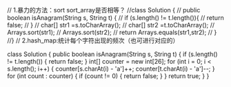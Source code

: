 // 1.暴力的方法：sort  sort_array是否相等？
//class Solution {
//     public boolean isAnagram(String s, String t) {
//         if (s.length() != t.length()){
//             return false;
//         }
//         char[] str1 =s.toCharArray();
//         char[] str2 =t.toCharArray();
//         Arrays.sort(str1);
//         Arrays.sort(str2);
//         return Arrays.equals(str1,str2);
//     }
 //}
// 2.hash_map:统计每个字符出现的频次（也可进行对应的）

class Solution {
     public boolean isAnagram(String s, String t) {
    if (s.length() != t.length()) {
        return false;
    }
    int[] counter = new int[26];
    for (int i = 0; i < s.length(); i++) {
        counter[s.charAt(i) - 'a']++;
        counter[t.charAt(i) - 'a']--;
    }
    for (int count : counter) {
        if (count != 0) {
            return false;
        }
    }
    return true;
}
}
